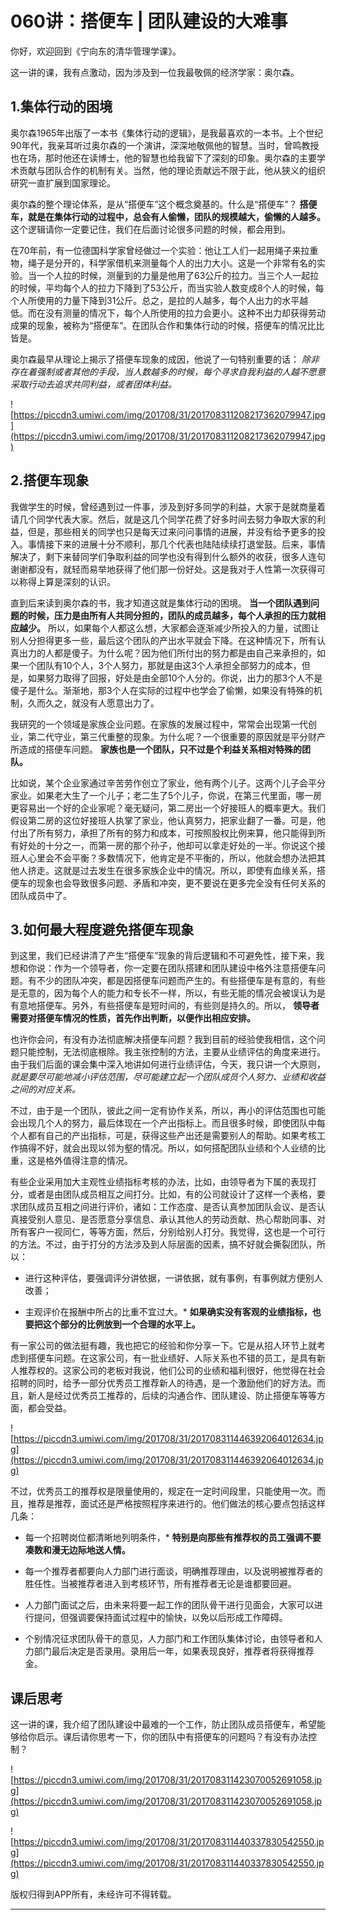 # 060讲：搭便车 | 团队建设的大难事

你好，欢迎回到《宁向东的清华管理学课》。

这一讲的课，我有点激动，因为涉及到一位我最敬佩的经济学家：奥尔森。

## 1.集体行动的困境

奥尔森1965年出版了一本书《集体行动的逻辑》，是我最喜欢的一本书。上个世纪90年代，我亲耳听过奥尔森的一个演讲，深深地敬佩他的智慧。当时，曾鸣教授也在场，那时他还在读博士，他的智慧也给我留下了深刻的印象。奥尔森的主要学术贡献与团队合作的机制有关。当然，他的理论贡献远不限于此，他从狭义的组织研究一直扩展到国家理论。

奥尔森的整个理论体系，是从“搭便车”这个概念奠基的。什么是“搭便车”？ **搭便车，就是在集体行动的过程中，总会有人偷懒，团队的规模越大，偷懒的人越多。** 这个逻辑请你一定要记住，我们在后面讨论很多问题的时候，都会用到。

在70年前，有一位德国科学家曾经做过一个实验：他让工人们一起用绳子来拉重物，绳子是分开的，科学家借机来测量每个人的出力大小。这是一个非常有名的实验。当一个人拉的时候，测量到的力量是他用了63公斤的拉力。当三个人一起拉的时候，平均每个人的拉力下降到了53公斤，而当实验人数变成8个人的时候，每个人所使用的力量下降到31公斤。总之，是拉的人越多，每个人出力的水平越低。而在没有测量的情况下，每个人所使用的拉力会更小。这种不出力却获得劳动成果的现象，被称为“搭便车”。在团队合作和集体行动的时候，搭便车的情况比比皆是。

奥尔森最早从理论上揭示了搭便车现象的成因，他说了一句特别重要的话： *除非存在着强制或者其他的手段，当人数越多的时候，每个寻求自我利益的人越不愿意采取行动去追求共同利益，或者团体利益。*

![https://piccdn3.umiwi.com/img/201708/31/201708311208217362079947.jpg](https://piccdn3.umiwi.com/img/201708/31/201708311208217362079947.jpg)

## 2.搭便车现象

我做学生的时候，曾经遇到过一件事，涉及到好多同学的利益，大家于是就商量着请几个同学代表大家。然后，就是这几个同学花费了好多时间去努力争取大家的利益，但是，那些相关的同学也只是每天过来问问事情的进展，并没有给予更多的投入。事情接下来的进展十分不顺利，那几个代表也陆陆续续打退堂鼓。后来，事情解决了，剩下来替同学们争取利益的同学也没有得到什么额外的收获，很多人连句谢谢都没有，就轻而易举地获得了他们那一份好处。这是我对于人性第一次获得可以称得上算是深刻的认识。

直到后来读到奥尔森的书，我才知道这就是集体行动的困境。 **当一个团队遇到问题的时候，压力是由所有人共同分担的，团队的成员越多，每个人承担的压力就相应越少。** 所以，如果每个人都这么想，大家都会逐渐减少所投入的力量，试图让别人分担得更多一些，最后这个团队的产出水平就会下降。在这种情况下，所有认真出力的人都是傻子。为什么呢？因为他们所付出的努力都是由自己来承担的，如果一个团队有10个人，3个人努力，那就是由这3个人承担全部努力的成本，但是，如果努力取得了回报，好处是由全部10个人分的。你说，出力的那3个人不是傻子是什么。渐渐地，那3个人在实际的过程中也学会了偷懒，如果没有特殊的机制，久而久之，就没有人愿意出力了。

我研究的一个领域是家族企业问题。在家族的发展过程中，常常会出现第一代创业，第二代守业，第三代重整的现象。为什么呢？一个很重要的原因就是平分财产所造成的搭便车问题。 **家族也是一个团队，只不过是个利益关系相对特殊的团队。**

比如说，某个企业家通过辛苦劳作创立了家业，他有两个儿子。这两个儿子会平分家业。如果老大生了一个儿子；老二生了5个儿子，你说，在第三代里面，哪一房更容易出一个好的企业家呢？毫无疑问，第二房出一个好接班人的概率更大。我们假设第二房的这位好接班人执掌了家业，他认真努力，把家业翻了一番。可是，他付出了所有努力，承担了所有的努力和成本，可按照股权比例来算，他只能得到所有好处的十分之一，而第一房的那个孙子，他却可以拿走好处的一半。你说这个接班人心里会不会平衡？多数情况下，他肯定是不平衡的，所以，他就会想办法把其他人挤走。这就是过去发生在很多家族企业中的情况。所以，即使有血缘关系，搭便车的现象也会导致很多问题、矛盾和冲突，更不要说在更多完全没有任何关系的团队成员中了。

## 3.如何最大程度避免搭便车现象

到这里，我们已经讲清了产生“搭便车”现象的背后逻辑和不可避免性，接下来，我想和你说：作为一个领导者，你一定要在团队搭建和团队建设中格外注意搭便车问题。有不少的团队冲突，都是因搭便车问题而产生的。有些搭便车是有意的，有些是无意的，因为每个人的能力和专长不一样，所以，有些无能的情况会被误认为是有意地搭便车。另外，有些搭便车是短时间的，有些则是持久的。所以， **领导者需要对搭便车情况的性质，首先作出判断，以便作出相应安排。**

也许你会问，有没有办法彻底解决搭便车问题？我到目前的经验使我相信，这个问题只能控制，无法彻底根除。我主张控制的方法，主要从业绩评估的角度来进行。由于我们后面的课会集中深入地讲如何进行业绩评估，今天，我只讲一个大原则， *就是要尽可能地减小评估范围，尽可能建立起一个团队成员个人努力、业绩和收益之间的对应关系。*

不过，由于是一个团队，彼此之间一定有协作关系，所以，再小的评估范围也可能会出现几个人的努力，最后体现在一个产出指标上。而且很多时候，即使团队中每个人都有自己的产出指标，可是，获得这些产出还是需要别人的帮助。如果考核工作搞得不好，就会出现以邻为壑的情况。所以，如何搭配团队业绩和个人业绩的比重，这是格外值得注意的情况。

有些企业采用加大主观性业绩指标考核的办法，比如，由领导者为下属的表现打分，或者是由团队成员相互之间打分。比如，有的公司就设计了这样一个表格，要求团队成员互相之间进行评价，诸如：工作态度、是否认真参加团队会议、是否认真接受别人意见、是否愿意分享信息、承认其他人的劳动贡献、热心帮助同事、对所有客户一视同仁，等等方面，然后，分别给别人打分。我觉得，这也是一个可行的方法。不过，由于打分的方法涉及到人际层面的因素，搞不好就会撕裂团队，所以：

* 进行这种评估，要强调评分讲依据，一讲依据，就有事例，有事例就方便别人改善；

* 主观评价在报酬中所占的比重不宜过大。* **如果确实没有客观的业绩指标，也要把这个部分的比例放到一个合理的水平上。** 

有一家公司的做法挺有趣，我也把它的经验和你分享一下。它是从招人环节上就考虑到搭便车问题。在这家公司，有一批业绩好、人际关系也不错的员工，是具有新人推荐权的。这家公司的老板对我说，他们公司的业绩和福利很好，他觉得在社会招聘的同时，给予一部分优秀员工推荐新人的待遇，是一个激励他们的好方法。而且，新人是经过优秀员工推荐的，后续的沟通合作、团队建设、防止搭便车等等方面，都会受益。

![https://piccdn3.umiwi.com/img/201708/31/201708311446392064012634.jpg](https://piccdn3.umiwi.com/img/201708/31/201708311446392064012634.jpg)

不过，优秀员工的推荐权是限量使用的，规定在一定时间段里，只能使用一次。而且，推荐是推荐，面试还是严格按照程序来进行的。他们做法的核心要点包括这样几条：

* 每一个招聘岗位都清晰地列明条件，* **特别是向那些有推荐权的员工强调不要凑数和漫无边际地送人情。** 

* 每一个推荐者都要向人力部门进行面谈，明确推荐理由，以及说明被推荐者的胜任性。当被推荐者进入到考核环节，所有推荐者无论是谁都要回避。

* 人力部门面试之后，由未来将要一起工作的团队骨干进行见面会，大家可以进行提问，但强调要保持面试过程中的愉快，以免以后形成工作障碍。

* 个别情况征求团队骨干的意见，人力部门和工作团队集体讨论，由领导者和人力部门最后决定是否录用。录用后一年，如果表现良好，推荐者将获得推荐金。

## 课后思考

这一讲的课，我介绍了团队建设中最难的一个工作，防止团队成员搭便车，希望能够给你启示。课后请你思考一下，你的团队中有搭便车的问题吗？有没有办法控制？

![https://piccdn3.umiwi.com/img/201708/31/201708311423070052691058.jpg](https://piccdn3.umiwi.com/img/201708/31/201708311423070052691058.jpg)

![https://piccdn3.umiwi.com/img/201708/31/201708311440337830542550.jpg](https://piccdn3.umiwi.com/img/201708/31/201708311440337830542550.jpg)

版权归得到APP所有，未经许可不得转载。

---
